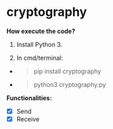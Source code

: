 # cryptography

**How execute the code?**

1. Install Python 3.

2. In cmd/terminal:
- > pip install cryptography
- > python3 cryptography.py

**Functionalities:**
- [x] Send
- [x] Receive
